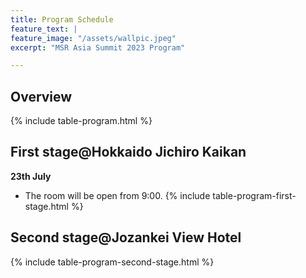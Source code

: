 ```yaml
---
title: Program Schedule
feature_text: |
feature_image: "/assets/wallpic.jpeg"
excerpt: "MSR Asia Summit 2023 Program"

---
```

<!-- <small>Talk 20 mins, QA 5 mins.</small> -->

## Overview 

{% include table-program.html %}

## First stage@Hokkaido Jichiro Kaikan

<b>23th July</b>
- The room will be open from 9:00.
{% include table-program-first-stage.html %}

## Second stage@Jozankei View Hotel
{% include table-program-second-stage.html %}
